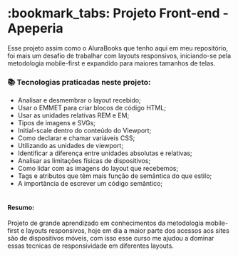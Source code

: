 <h1 aling="center">
    <br>:bookmark_tabs: Projeto Front-end - Apeperia
</h1>

Esse projeto assim como o AluraBooks que tenho aqui em meu repositório, foi mais um desafio de trabalhar com layouts responsivos, iniciando-se pela metodologia mobile-first e expandido para maiores tamanhos de telas.

### :books: Tecnologias praticadas neste projeto:
- Analisar e desmembrar o layout recebido;
- Usar o EMMET para criar blocos de código HTML;
- Usar as unidades relativas REM e EM;
- Tipos de imagens e SVGs;
- Initial-scale dentro do conteúdo do Viewport;
- Como declarar e chamar variáveis CSS;
- Utilizando as unidades de viewport;
- Identificar a diferença entre unidades absolutas e relativas;
- Analisar as limitações físicas de dispositivos;
- Como lidar com as imagens do layout que recebemos;
- Tags e atributos que têm mais função de semântica do que estilo;
- A importância de escrever um código semântico;

<h4>
    <br>Resumo:
</h4>

<p>Projeto de grande aprendizado em conhecimentos da metodologia mobile-first e layouts responsivos, hoje em dia a maior parte dos acessos aos sites são de dispositivos móveis, com isso esse curso me ajudou a dominar essas tecnicas de responsividade em diferentes layouts.</p>
